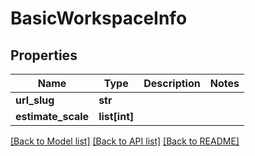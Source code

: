 # BasicWorkspaceInfo

## Properties
Name | Type | Description | Notes
------------ | ------------- | ------------- | -------------
**url_slug** | **str** |  | 
**estimate_scale** | **list[int]** |  | 

[[Back to Model list]](../README.md#documentation-for-models) [[Back to API list]](../README.md#documentation-for-api-endpoints) [[Back to README]](../README.md)

